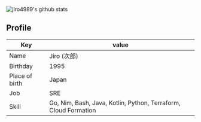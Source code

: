 ![jiro4989's github stats](https://github-readme-stats.vercel.app/api?username=jiro4989&show_icons=true&theme=cobalt)

## Profile

| Key | value |
| --- | --- |
| Name | Jiro (次郎) |
| Birthday | 1995 |
| Place of birth | Japan |
| Job | SRE |
| Skill | Go, Nim, Bash, Java, Kotlin, Python, Terraform, Cloud Formation |
